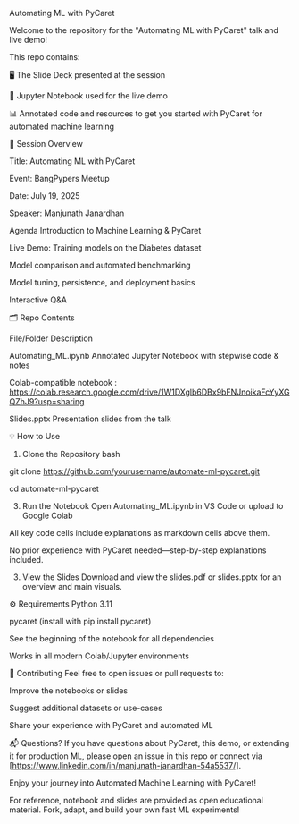 Automating ML with PyCaret

Welcome to the repository for the "Automating ML with PyCaret" talk and live demo!

This repo contains:

🖥️ The Slide Deck presented at the session

📓 Jupyter Notebook used for the live demo

📊 Annotated code and resources to get you started with PyCaret for automated machine learning

🚀 Session Overview

Title: Automating ML with PyCaret

Event: BangPypers Meetup

Date: July 19, 2025

Speaker: Manjunath Janardhan

Agenda
Introduction to Machine Learning & PyCaret

Live Demo: Training models on the Diabetes dataset

Model comparison and automated benchmarking

Model tuning, persistence, and deployment basics

Interactive Q&A

🗂️ Repo Contents

File/Folder	Description

Automating_ML.ipynb	Annotated Jupyter Notebook with stepwise code & notes

Colab-compatible notebook : https://colab.research.google.com/drive/1W1DXglb6DBx9bFNJnoikaFcYyXGQZhJ9?usp=sharing

Slides.pptx	Presentation slides from the talk

💡 How to Use

1. Clone the Repository
bash

git clone https://github.com/yourusername/automate-ml-pycaret.git

cd automate-ml-pycaret

3. Run the Notebook
Open Automating_ML.ipynb in VS Code or upload to Google Colab

All key code cells include explanations as markdown cells above them.

No prior experience with PyCaret needed—step-by-step explanations included.

3. View the Slides
Download and view the slides.pdf or slides.pptx for an overview and main visuals.

⚙️ Requirements
Python 3.11

pycaret (install with pip install pycaret)

See the beginning of the notebook for all dependencies

Works in all modern Colab/Jupyter environments

🙌 Contributing
Feel free to open issues or pull requests to:

Improve the notebooks or slides

Suggest additional datasets or use-cases

Share your experience with PyCaret and automated ML


📬 Questions?
If you have questions about PyCaret, this demo, or extending it for production ML, please open an issue in this repo or connect via [https://www.linkedin.com/in/manjunath-janardhan-54a5537/].

Enjoy your journey into Automated Machine Learning with PyCaret!

For reference, notebook and slides are provided as open educational material. Fork, adapt, and build your own fast ML experiments!
